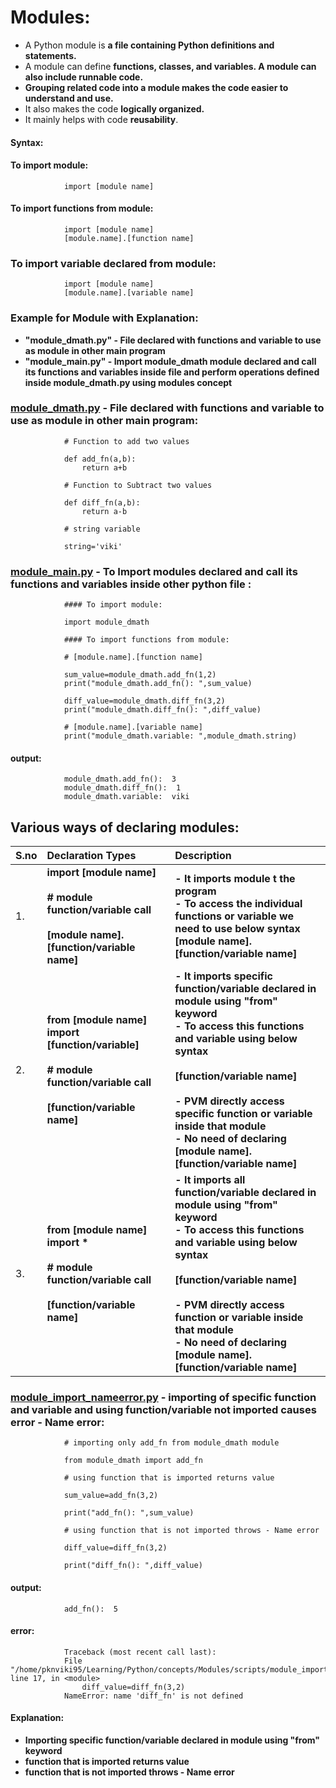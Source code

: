 # Modules:

- A Python module is **a file containing Python definitions and statements.** 
- A module can define **functions, classes, and variables. A module can also include runnable code.**
- **Grouping related code into a module makes the code easier to understand and use.** 
- It also makes the code **logically organized.**
- It mainly helps with code **reusability**.

#### Syntax:

#### To import module:

                import [module name]

#### To import functions from module:

                import [module name]
                [module.name].[function name]

###  To import variable declared from module:       

                import [module name]
                [module.name].[variable name]

### Example for Module with Explanation:

- **"module_dmath.py" - File declared with functions and variable to use as module in other main program**
- **"module_main.py" - Import module_dmath module declared and call its functions and variables inside file and perform operations defined inside module_dmath.py using modules concept**

### [module_dmath.py](https://github.com/pknviki95/Python/tree/main/concepts/Modules/scripts/module_dmath.py) - File declared with functions and variable to use as module in other main program:

                # Function to add two values

                def add_fn(a,b):
                    return a+b

                # Function to Subtract two values

                def diff_fn(a,b):
                    return a-b

                # string variable

                string='viki'

### [module_main.py](https://github.com/pknviki95/Python/tree/main/concepts/Modules/scripts/module_main.py) - To Import modules declared and call its functions and variables inside other python file :

                #### To import module:

                import module_dmath

                #### To import functions from module:

                # [module.name].[function name]

                sum_value=module_dmath.add_fn(1,2)
                print("module_dmath.add_fn(): ",sum_value)

                diff_value=module_dmath.diff_fn(3,2)
                print("module_dmath.diff_fn(): ",diff_value)

                # [module.name].[variable name]
                print("module_dmath.variable: ",module_dmath.string)

#### output:

                module_dmath.add_fn():  3
                module_dmath.diff_fn():  1
                module_dmath.variable:  viki

## Various ways of declaring modules:

|S.no|Declaration Types| Description|
|:--|:--| :--|
|1.|**import [module name]<br><br># module function/variable call <br><br>[module name].[function/variable name]**|  **- It imports module t the program <br> - To access the individual functions or variable we need to use below syntax <br> [module name].[function/variable name]**|
|2.|**from [module name] import [function/variable]<br><br># module function/variable call <br><br>[function/variable name]** |**- It imports specific function/variable declared in module using "from" keyword <br> - To access this functions and variable using below syntax <br><br> [function/variable name] <br><br> - PVM directly access specific function or variable inside that module <br> - No need of declaring <br> [module name].[function/variable name]** |
|3.|**from [module name] import \*<br><br># module function/variable call <br><br>[function/variable name]** |**- It imports all function/variable declared in module using "from" keyword <br> - To access this functions and variable using below syntax <br><br> [function/variable name] <br><br> - PVM directly access function or variable inside that module <br> - No need of declaring <br> [module name].[function/variable name]** |

### [module_import_nameerror.py](https://github.com/pknviki95/Python/tree/main/concepts/Modules/scripts/module_import_nameerror.py) - importing of specific function and variable and using function/variable not imported causes error - Name error:

                # importing only add_fn from module_dmath module

                from module_dmath import add_fn

                # using function that is imported returns value

                sum_value=add_fn(3,2)

                print("add_fn(): ",sum_value)

                # using function that is not imported throws - Name error

                diff_value=diff_fn(3,2)

                print("diff_fn(): ",diff_value)
#### output:
                add_fn():  5

#### error:

                Traceback (most recent call last):
                File "/home/pknviki95/Learning/Python/concepts/Modules/scripts/module_import_nameerror.py", line 17, in <module>
                    diff_value=diff_fn(3,2)
                NameError: name 'diff_fn' is not defined
#### Explanation:

- **Importing specific function/variable declared in module using "from" keyword**
- **function that is imported returns value**
- **function that is not imported throws - Name error**